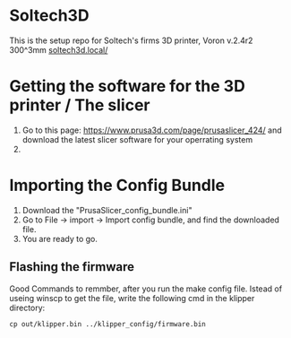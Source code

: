 # Soltech3D
This is the setup repo for Soltech's firms 3D printer, Voron v.2.4r2 300^3mm
[soltech3d.local/](http://soltech3d.local/)

# Getting the software for the 3D printer / The slicer
 1. Go to this page: https://www.prusa3d.com/page/prusaslicer_424/ and download the latest slicer software for your operrating system
 2. 

# Importing the Config Bundle 
1. Download the "PrusaSlicer_config_bundle.ini"
2. Go to File -> import -> Import config bundle, and find the downloaded file.
3. You are ready to go. 


## Flashing the firmware

Good Commands to remmber, after you run the make config file. Istead of useing winscp to get the file, write the following cmd in the klipper directory:
```
cp out/klipper.bin ../klipper_config/firmware.bin
```
